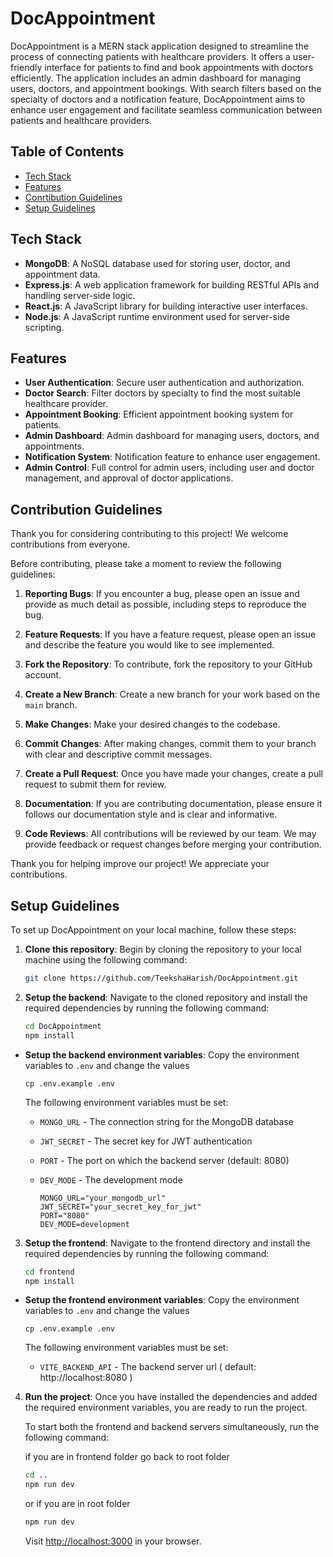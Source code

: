 # DocAppointment

DocAppointment is a MERN stack application designed to streamline the process of connecting patients with healthcare providers. It offers a user-friendly interface for patients to find and book appointments with doctors efficiently. The application includes an admin dashboard for managing users, doctors, and appointment bookings. With search filters based on the specialty of doctors and a notification feature, DocAppointment aims to enhance user engagement and facilitate seamless communication between patients and healthcare providers.

## Table of Contents

- [Tech Stack](#tech-stack)
- [Features](#features)
- [Conrtibution Guidelines](#contribution-guidelines)
- [Setup Guidelines](#setup-guidelines)

## Tech Stack

- **MongoDB**: A NoSQL database used for storing user, doctor, and appointment data.
- **Express.js**: A web application framework for building RESTful APIs and handling server-side logic.
- **React.js**: A JavaScript library for building interactive user interfaces.
- **Node.js**: A JavaScript runtime environment used for server-side scripting.

## Features

- **User Authentication**: Secure user authentication and authorization.
- **Doctor Search**: Filter doctors by specialty to find the most suitable healthcare provider.
- **Appointment Booking**: Efficient appointment booking system for patients.
- **Admin Dashboard**: Admin dashboard for managing users, doctors, and appointments.
- **Notification System**: Notification feature to enhance user engagement.
- **Admin Control**: Full control for admin users, including user and doctor management, and approval of doctor applications.


## Contribution Guidelines

Thank you for considering contributing to this project! We welcome contributions from everyone.

Before contributing, please take a moment to review the following guidelines:

1. **Reporting Bugs**: If you encounter a bug, please open an issue and provide as much detail as possible, including steps to reproduce the bug.

2. **Feature Requests**: If you have a feature request, please open an issue and describe the feature you would like to see implemented.

3. **Fork the Repository**: To contribute, fork the repository to your GitHub account.

4. **Create a New Branch**: Create a new branch for your work based on the `main` branch.

5. **Make Changes**: Make your desired changes to the codebase.

6. **Commit Changes**: After making changes, commit them to your branch with clear and descriptive commit messages.

7. **Create a Pull Request**: Once you have made your changes, create a pull request to submit them for review.

8. **Documentation**: If you are contributing documentation, please ensure it follows our documentation style and is clear and informative.

9. **Code Reviews**: All contributions will be reviewed by our team. We may provide feedback or request changes before merging your contribution.

Thank you for helping improve our project! We appreciate your contributions.


## Setup Guidelines

To set up DocAppointment on your local machine, follow these steps:

1. **Clone this repository**: Begin by cloning the repository to your local machine using the following command:
    ```bash
    git clone https://github.com/TeekshaHarish/DocAppointment.git
    ```

2. **Setup the backend**: Navigate to the cloned repository and install the required dependencies by running the following command:
    ```bash
    cd DocAppointment
    npm install
    ```
- **Setup the backend environment variables**: Copy the environment variables to `.env` and change the values

    ```shell
    cp .env.example .env
    ```

    The following environment variables must be set:

    - `MONGO_URL` - The connection string for the MongoDB database

    - `JWT_SECRET` - The secret key for JWT authentication

    - `PORT` - The port on which the backend server (default: 8080)

    - `DEV_MODE` - The development mode 


        ```env
        MONGO_URL="your_mongodb_url"
        JWT_SECRET="your_secret_key_for_jwt"
        PORT="8080"
        DEV_MODE=development
        ```

3. **Setup the frontend**: Navigate to the frontend directory and install the required dependencies by running the following command:

    ```bash
    cd frontend
    npm install
    ```

- **Setup the frontend environment variables**: Copy the environment variables to `.env` and change the values

    ```shell
    cp .env.example .env
    ```

    The following environment variables must be set:

    - `VITE_BACKEND_API` - The backend server url ( default: http://localhost:8080 )


4. **Run the project**: Once you have installed the dependencies and added the required environment variables, you are ready to run the project. 

    To start both the frontend and backend servers simultaneously, run the following command:

    if you are in frontend folder go back to root folder
     ```bash
    cd .. 
    npm run dev
    ```
    or if you are in root folder
    ```bash
    npm run dev
    ```

    Visit [http://localhost:3000](http://localhost:3000) in your browser.

